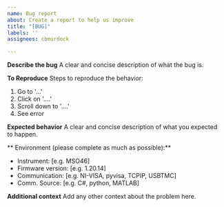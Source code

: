 ```yaml
---
name: Bug report
about: Create a report to help us improve
title: "[BUG]"
labels: ''
assignees: cbmurdock

---
```


**Describe the bug**
A clear and concise description of what the bug is.

**To Reproduce**
Steps to reproduce the behavior:
1. Go to '...'
2. Click on '....'
3. Scroll down to '....'
4. See error

**Expected behavior**
A clear and concise description of what you expected to happen.

** Environment (please complete as much as possible):**
- Instrument: [e.g. MSO46]
- Firmware version: [e.g. 1.20.14]
- Communication: [e.g. NI-VISA, pyvisa, TCPIP, USBTMC]
- Comm. Source: [e.g. C#, python, MATLAB]

**Additional context**
Add any other context about the problem here.
